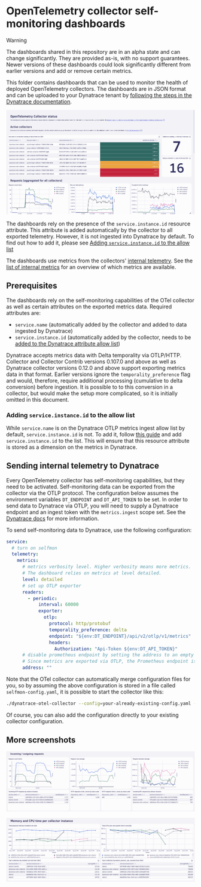 # OpenTelemetry collector self-monitoring dashboards

> [!WARNING]
> The dashboards shared in this repository are in an alpha state and can change significantly.
> They are provided as-is, with no support guarantees. 
> Newer versions of these dashboards could look significantly different from earlier versions and add or remove certain metrics.

This folder contains dashboards that can be used to monitor the health of deployed OpenTelemetry collectors. The dashboards are in JSON format and can be uploaded to your Dynatrace tenant by [following the steps in the Dynatrace documentation](https://docs.dynatrace.com/docs/observe-and-explore/dashboards-and-notebooks/dashboards-new/get-started/dashboards-manage#dashboards-upload).

![A screenshot of the dashboard providing an overview of running collectors. Some are running (green), some have recently stopped sending data (yellow), and some have not sent data in a longer time (red)](img/dashboard_overview_1.png)

The dashboards rely on the presence of the `service.instance.id` resource attribute.
This attribute is added automatically by the collector to all exported telemetry.
However, it is not ingested into Dynatrace by default.
To find out how to add it, please see [Adding `service.instance.id` to the allow list](#adding-serviceinstanceid-to-the-allow-list)

The dashboards use metrics from the collectors' [internal telemetry](https://opentelemetry.io/docs/collector/internal-telemetry/).
See the [list of internal metrics](https://opentelemetry.io/docs/collector/internal-telemetry/#lists-of-internal-metrics) for an overview of which metrics are available.

## Prerequisites
The dashboards rely on the self-monitoring capabilities of the OTel collector as well as certain attributes on the exported metrics data.
Required attributes are: 
- `service.name` (automatically added by the collector and added to data ingested by Dynatrace)
- `service.instance.id` (automatically added by the collector, needs to be [added to the Dynatrace attribute allow list](#adding-serviceinstanceid-to-the-allow-list))

Dynatrace accepts metrics data with Delta temporality via OTLP/HTTP.
Collector and Collector Contrib versions 0.107.0 and above as well as Dynatrace collector versions 0.12.0 and above support exporting metrics data in that format.
Earlier versions ignore the `temporality_preference` flag and would, therefore, require additional processing (cumulative to delta conversion) before ingestion.
It is possible to to this conversion in a collector, but would make the setup more complicated, so it is initially omitted in this document.

### Adding `service.instance.id` to the allow list
While `service.name` is on the Dynatrace OTLP metrics ingest allow list by default, `service.instance.id` is not.
To add it, follow [this guide](https://docs.dynatrace.com/docs/shortlink/metrics-configuration#allow-list) and add `service.instance.id` to the list.
This will ensure that this resource attribute is stored as a dimension on the metrics in Dynatrace. 

## Sending internal telemetry to Dynatrace
Every OpenTelemetry collector has self-monitoring capabilities, but they need to be activated.
Self-monitoring data can be exported from the collector via the OTLP protocol.
The configuration below assumes the environment variables `DT_ENDPOINT` and `DT_API_TOKEN` to be set.
In order to send data to Dynatrace via OTLP, you will need to supply a Dynatrace endpoint and an ingest token with the `metrics.ingest` scope set.
See the [Dynatrace docs](https://docs.dynatrace.com/docs/extend-dynatrace/opentelemetry/getting-started/otlp-export) for more information.

To send self-monitoring data to Dynatrace, use the following configuration:

```yaml
service:
  # turn on selfmon
  telemetry:
    metrics:
      # metrics verbosity level. Higher verbosity means more metrics. 
      # The dashboard relies on metrics at level detailed.
      level: detailed
      # set up OTLP exporter
      readers:
        - periodic:
            interval: 60000
            exporter:
              otlp:
                protocol: http/protobuf
                temporality_preference: delta
                endpoint: "${env:DT_ENDPOINT}/api/v2/otlp/v1/metrics"
                headers:
                  Authorization: "Api-Token ${env:DT_API_TOKEN}"
      # disable prometheus endpoint by setting the address to an empty string.
      # Since metrics are exported via OTLP, the Prometheus endpoint is no longer needed.
      address: ""
```

Note that the OTel collector can automatically merge configuration files for you, so by assuming the above configuration is stored in a file called `selfmon-config.yaml`, it is possible to start the collector like this:

```sh
./dynatrace-otel-collector --config=your-already-existing-config.yaml --config=selfmon-config.yaml
```

Of course, you can also add the configuration directly to your existing collector configuration.

## More screenshots

![A screenshot of a dashboard showing total numbers for incoming and outgoing telemetry for OpenTelemetry collectors](img/dashboard_overview_2.png)

![A screenshot of a dashboard showing memory and CPU usage metrics for OpenTelemetry collectors](img/dashboard_overview_3.png)
